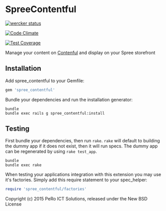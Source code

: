 # SpreeContentful

[![wercker status](https://app.wercker.com/status/5346e7c9d4a6dc2778077b1321b3e8e8/m "wercker status")](https://app.wercker.com/project/bykey/5346e7c9d4a6dc2778077b1321b3e8e8)

[![Code Climate](https://codeclimate.com/github/pero-ict-solutions/spree_contentful/badges/gpa.svg)](https://codeclimate.com/github/pero-ict-solutions/spree_contentful)

[![Test Coverage](https://codeclimate.com/github/pero-ict-solutions/spree_contentful/badges/coverage.svg)](https://codeclimate.com/github/pero-ict-solutions/spree_contentful)

Manage your content on [Contenful](contenful.com) and display on your Spree storefront

## Installation

Add spree_contentful to your Gemfile:

```ruby
gem 'spree_contentful'
```

Bundle your dependencies and run the installation generator:

```shell
bundle
bundle exec rails g spree_contentful:install
```

## Testing

First bundle your dependencies, then run `rake`. `rake` will default to building the dummy app if it does not exist, then it will run specs. The dummy app can be regenerated by using `rake test_app`.

```shell
bundle
bundle exec rake
```

When testing your applications integration with this extension you may use it's factories.
Simply add this require statement to your spec_helper:

```ruby
require 'spree_contentful/factories'
```

Copyright (c) 2015 PeRo ICT Solutions, released under the New BSD License

